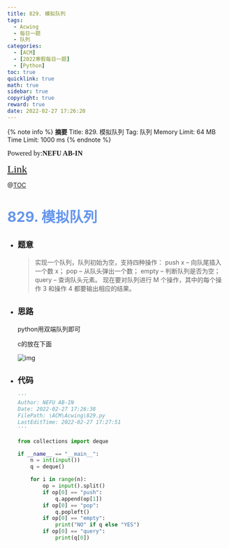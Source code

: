 ```yaml
---
title: 829. 模拟队列
tags:
  - Acwing
  - 每日一题
  - 队列
categories:
  - [ACM]
  - [2022寒假每日一题]
  - [Python]
toc: true
quicklink: true
math: true
sidebar: true
copyright: true
reward: true
date: 2022-02-27 17:26:20
---
```



{% note info %}
**摘要**
Title: 829. 模拟队列
Tag: 队列
Memory Limit: 64 MB
Time Limit: 1000 ms
{% endnote %}
<!-- more -->

<font size=3 face=楷体>Powered by:**NEFU AB-IN**</font>

<font color=#FFA500 size=5 face=楷体>[Link](https://www.acwing.com/problem/content/831/)</font>

@[TOC](文章目录)

# <font color=#6495ED size=6>829. 模拟队列</font>

* ## <font size=4 face=粗体>题意</font>

  >实现一个队列，队列初始为空，支持四种操作：
  >push x – 向队尾插入一个数 x；
  >pop – 从队头弹出一个数；
  >empty – 判断队列是否为空；
  >query – 查询队头元素。
  >现在要对队列进行 M 个操作，其中的每个操作 3 和操作 4 都要输出相应的结果。

* ## <font size=4 face=粗体>思路</font>

  python用双端队列即可

  c的放在下面

    ![img](https://oss.ab-in.cn/Pictures/829.png)

* ## <font size=4 face=粗体>代码</font>

  ```python
  '''
  Author: NEFU AB-IN
  Date: 2022-02-27 17:26:38
  FilePath: \ACM\Acwing\829.py
  LastEditTime: 2022-02-27 17:27:51
  '''

  from collections import deque

  if __name__ == "__main__":
      n = int(input())
      q = deque()

      for i in range(n):
          op = input().split()
          if op[0] == "push":
              q.append(op[1])
          if op[0] == "pop":
              q.popleft()
          if op[0] == "empty":
              print("NO" if q else "YES")
          if op[0] == "query":
              print(q[0])
  ```